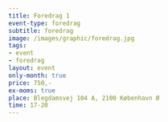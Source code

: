 ```yaml
---
title: Foredrag 1
event-type: foredrag
subtitle: foredrag
image: /images/graphic/foredrag.jpg
tags:
- event
- foredrag
layout: event
only-month: true
price: 750,-
ex-moms: true
place: Blegdamsvej 104 A, 2100 København Ø
time: 17-20
---
```

